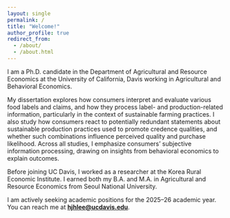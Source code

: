 ```yaml
---
layout: single
permalink: /
title: "Welcome!"
author_profile: true
redirect_from: 
  - /about/
  - /about.html
---
```


I am a Ph.D. candidate in the Department of Agricultural and Resource Economics at the University of California, Davis working in Agricultural and Behavioral Economics. 

My dissertation explores how consumers interpret and evaluate various food labels and claims, and how they process label- and production-related information, particularly in the context of sustainable farming practices. I also study how consumers react to potentially redundant statements about sustainable production practices used to promote credence qualities, and whether such combinations influence perceived quality and purchase likelihood. Across all studies, I emphasize consumers’ subjective information processing, drawing on insights from behavioral economics to explain outcomes.

Before joining UC Davis, I worked as a researcher at the Korea Rural Economic Institute. I earned both my B.A. and M.A. in Agricultural and Resource Economics from Seoul National University.

I am actively seeking academic positions for the 2025–26 academic year. You can reach me at **hjhlee@ucdavis.edu**.
